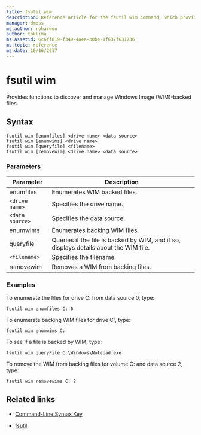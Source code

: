 ```yaml
---
title: fsutil wim
description: Reference article for the fsutil wim command, which provides functions to discover and manage Windows Image (WIM)-backed files.
manager: dmoss
ms.author: roharwoo
author: toklima
ms.assetid: 6c6ff819-f349-4aea-b0be-1f637f631736
ms.topic: reference
ms.date: 10/16/2017
---
```


# fsutil wim



Provides functions to discover and manage Windows Image (WIM)-backed files.

## Syntax

```
fsutil wim [enumfiles] <drive name> <data source>
fsutil wim [enumwims] <drive name>
fsutil wim [queryfile] <filename>
fsutil wim [removewim] <drive name> <data source>
```

### Parameters

| Parameter | Description |
| --------- | ----------- |
| enumfiles | Enumerates WIM backed files. |
| `<drive name>` | Specifies the drive name. |
| `<data source>` | Specifies the data source. |
| enumwims | Enumerates backing WIM files. |
| queryfile | Queries if the file is backed by WIM, and if so, displays details about the WIM file. |
| `<filename>` | Specifies the filename. |
| removewim | Removes a WIM from backing files. |

### Examples

To enumerate the files for drive C: from data source 0, type:

```
fsutil wim enumfiles C: 0
```

To enumerate backing WIM files for drive C:, type:

```
fsutil wim enumwims C:
```

To see if a file is backed by WIM, type:

```
fsutil wim queryFile C:\Windows\Notepad.exe
```

To remove the WIM from backing files for volume C: and data source 2, type:

```
fsutil wim removewims C: 2
```

## Related links

- [Command-Line Syntax Key](command-line-syntax-key.md)

- [fsutil](fsutil.md)
